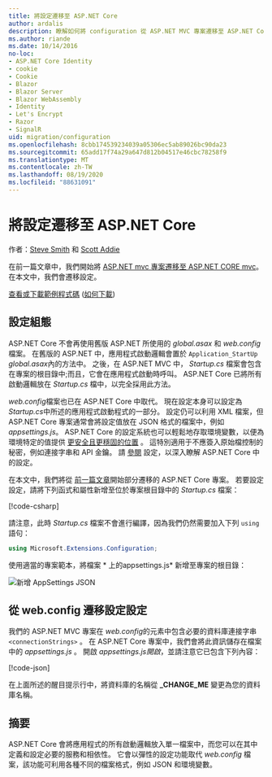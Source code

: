 ```yaml
---
title: 將設定遷移至 ASP.NET Core
author: ardalis
description: 瞭解如何將 configuration 從 ASP.NET MVC 專案遷移至 ASP.NET Core MVC 專案。
ms.author: riande
ms.date: 10/14/2016
no-loc:
- ASP.NET Core Identity
- cookie
- Cookie
- Blazor
- Blazor Server
- Blazor WebAssembly
- Identity
- Let's Encrypt
- Razor
- SignalR
uid: migration/configuration
ms.openlocfilehash: 8cbb174539234039a05306ec5ab89026bc90da23
ms.sourcegitcommit: 65add17f74a29a647d812b04517e46cbc78258f9
ms.translationtype: MT
ms.contentlocale: zh-TW
ms.lasthandoff: 08/19/2020
ms.locfileid: "88631091"
---
```

# <a name="migrate-configuration-to-aspnet-core"></a>將設定遷移至 ASP.NET Core

作者：[Steve Smith](https://ardalis.com/) 和 [Scott Addie](https://scottaddie.com)

在前一篇文章中，我們開始將 [ASP.NET mvc 專案遷移至 ASP.NET CORE mvc](xref:migration/mvc)。 在本文中，我們會遷移設定。

[查看或下載範例程式碼](https://github.com/dotnet/AspNetCore.Docs/tree/master/aspnetcore/migration/configuration/samples) ([如何下載](xref:index#how-to-download-a-sample)) 

## <a name="setup-configuration"></a>設定組態

ASP.NET Core 不會再使用舊版 ASP.NET 所使用的 *global.asax* 和 *web.config* 檔案。 在舊版的 ASP.NET 中，應用程式啟動邏輯會置於 `Application_StartUp` *global.asax*內的方法中。 之後，在 ASP.NET MVC 中， *Startup.cs* 檔案會包含在專案的根目錄中;而且，它會在應用程式啟動時呼叫。 ASP.NET Core 已將所有啟動邏輯放在 *Startup.cs* 檔中，以完全採用此方法。

*web.config*檔案也已在 ASP.NET Core 中取代。 現在設定本身可以設定為 *Startup.cs*中所述的應用程式啟動程式的一部分。 設定仍可以利用 XML 檔案，但 ASP.NET Core 專案通常會將設定值放在 JSON 格式的檔案中，例如 *appsettings.js*。 ASP.NET Core 的設定系統也可以輕鬆地存取環境變數，以便為環境特定的值提供 [更安全且更穩固的位置](xref:security/app-secrets) 。 這特別適用于不應簽入原始檔控制的秘密，例如連接字串和 API 金鑰。 請 [參閱](xref:fundamentals/configuration/index) 設定，以深入瞭解 ASP.NET Core 中的設定。

在本文中，我們將從 [前一篇文章](xref:migration/mvc)開始部分遷移的 ASP.NET Core 專案。 若要設定設定，請將下列函式和屬性新增至位於專案根目錄中的 *Startup.cs* 檔案：

[!code-csharp[](configuration/samples/WebApp1/src/WebApp1/Startup.cs?range=11-16)]

請注意，此時 *Startup.cs* 檔案不會進行編譯，因為我們仍然需要加入下列 `using` 語句：

```csharp
using Microsoft.Extensions.Configuration;
```

使用適當的專案範本，將檔案 * 上的appsettings.js* 新增至專案的根目錄：

![新增 AppSettings JSON](configuration/_static/add-appsettings-json.png)

## <a name="migrate-configuration-settings-from-webconfig"></a>從 web.config 遷移設定設定

我們的 ASP.NET MVC 專案在 *web.config*的元素中包含必要的資料庫連接字串 `<connectionStrings>` 。 在 ASP.NET Core 專案中，我們會將此資訊儲存在檔案中的 *appsettings.js* 。 開啟 *appsettings.js開啟*，並請注意它已包含下列內容：

[!code-json[](../migration/configuration/samples/WebApp1/src/WebApp1/appsettings.json?highlight=4)]

在上面所述的醒目提示行中，將資料庫的名稱從 **_CHANGE_ME** 變更為您的資料庫名稱。

## <a name="summary"></a>摘要

ASP.NET Core 會將應用程式的所有啟動邏輯放入單一檔案中，而您可以在其中定義和設定必要的服務和相依性。 它會以彈性的設定功能取代 *web.config* 檔案，該功能可利用各種不同的檔案格式，例如 JSON 和環境變數。
